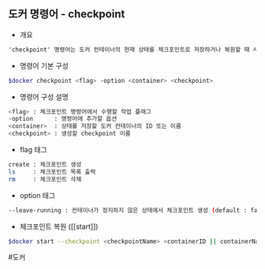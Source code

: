 ## 도커 명령어 - checkpoint

- 개요
```txt
'checkpoint' 명령어는 도커 컨테이너의 현재 상태를 체크포인트로 저장하거나 복원할 때 사용한다. 주로 컨테이너의 상태를 저장하거나 실험, 디버깅 또는 백업 목적으로 활용한다.
```

- 명령어 기본 구성
```bash
$docker checkpoint <flag> -option <container> <checkpoint>
```

- 명령어 구성 설명
```bash
<flag> : 체크포인트 명령어에서 수행할 작업 플래그
-option      : 명령어에 추가할 옵션
<container>  : 상태를 저장할 도커 컨테이너의 ID 또는 이름
<checkpoint> : 생성할 checkpoint 이름
```

- flag 태그
```bash
create : 체크포인트 생성
ls     : 체크포인트 목록 출력
rm     : 체크포인트 삭제
```

- option 태그
```bash
--leave-running : 컨테이너가 정지하지 않은 상태에서 체크포인트 생성 (default : false)
```

- 체크포인트 복원 ([[start]])
```bash
$docker start --checkpoint <checkpointName> <containerID || containerName>
```

#도커